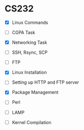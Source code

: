 # CS232

 - [x] Linux Commands
 - [ ] CGPA Task
 - [x] Networking Task
 - [ ] SSH, Rsync, SCP
 - [ ] FTP
 - [x] Linux Installation
 - [ ] Setting up HTTP and FTP server
 - [x] Package Management
 - [ ] Perl
 - [ ] LAMP
 - [ ] Kernel Compilation


